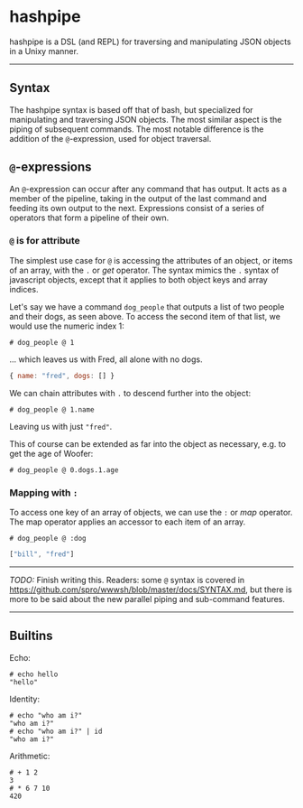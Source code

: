 # hashpipe

hashpipe is a DSL (and REPL) for traversing and manipulating JSON objects in a Unixy manner.

---

## Syntax

The hashpipe syntax is based off that of bash, but specialized for manipulating and traversing JSON objects. The most similar aspect is the piping of subsequent commands. The most notable difference is the addition of the `@`-expression, used for object traversal.

## `@`-expressions

An `@`-expression can occur after any command that has output. It acts as a member of the pipeline, taking in the output of the last command and feeding its own output to the next. Expressions consist of a series of operators that form a pipeline of their own.

### `@` is for attribute

The simplest use case for `@` is accessing the attributes of an object, or items of an array, with the `.` or *get* operator. The syntax mimics the `.` syntax of javascript objects, except that it applies to both object keys and array indices.

Let's say we have a command `dog_people` that outputs a list of two people and their dogs, as seen above. To access the second item of that list, we would use the numeric index 1:

```
# dog_people @ 1
```

... which leaves us with Fred, all alone with no dogs.

```js
{ name: "fred", dogs: [] }
```

We can chain attributes with `.` to descend further into the object:

```
# dog_people @ 1.name
```

Leaving us with just `"fred"`.

This of course can be extended as far into the object as necessary, e.g. to get the age of Woofer:

```
# dog_people @ 0.dogs.1.age
```

### Mapping with `:`

To access one key of an array of objects, we can use the `:` or *map* operator. The map operator applies an accessor to each item of an array.

```
# dog_people @ :dog
```

```js
["bill", "fred"]
```

---

*TODO:* Finish writing this. Readers: some `@` syntax is covered in https://github.com/spro/wwwsh/blob/master/docs/SYNTAX.md, but there is more to be said about the new parallel piping and sub-command features.

---

## Builtins

Echo:

```
# echo hello
"hello"
```

Identity:

```
# echo "who am i?"
"who am i?"
# echo "who am i?" | id
"who am i?"
```

Arithmetic:

```
# + 1 2
3
# * 6 7 10
420
```
